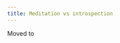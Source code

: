 ```yaml
---
title: Meditation vs introspection
---
```

Moved to [](https://edstrom.dev/posts/meditation-vs-introspection)
